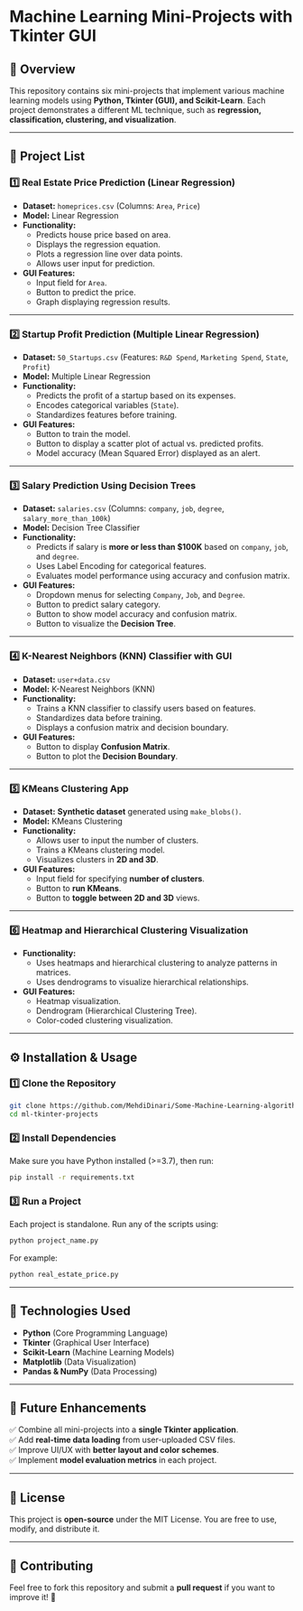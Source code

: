 # Machine Learning Mini-Projects with Tkinter GUI

## 📌 Overview
This repository contains six mini-projects that implement various machine learning models using **Python, Tkinter (GUI), and Scikit-Learn**. Each project demonstrates a different ML technique, such as **regression, classification, clustering, and visualization**.

---

## 📂 Project List

### **1️⃣ Real Estate Price Prediction (Linear Regression)**
- **Dataset:** `homeprices.csv` (Columns: `Area`, `Price`)
- **Model:** Linear Regression
- **Functionality:**
  - Predicts house price based on area.
  - Displays the regression equation.
  - Plots a regression line over data points.
  - Allows user input for prediction.
- **GUI Features:**
  - Input field for `Area`.
  - Button to predict the price.
  - Graph displaying regression results.

---

### **2️⃣ Startup Profit Prediction (Multiple Linear Regression)**
- **Dataset:** `50_Startups.csv` (Features: `R&D Spend`, `Marketing Spend`, `State`, `Profit`)
- **Model:** Multiple Linear Regression
- **Functionality:**
  - Predicts the profit of a startup based on its expenses.
  - Encodes categorical variables (`State`).
  - Standardizes features before training.
- **GUI Features:**
  - Button to train the model.
  - Button to display a scatter plot of actual vs. predicted profits.
  - Model accuracy (Mean Squared Error) displayed as an alert.

---

### **3️⃣ Salary Prediction Using Decision Trees**
- **Dataset:** `salaries.csv` (Columns: `company`, `job`, `degree`, `salary_more_than_100k`)
- **Model:** Decision Tree Classifier
- **Functionality:**
  - Predicts if salary is **more or less than $100K** based on `company`, `job`, and `degree`.
  - Uses Label Encoding for categorical features.
  - Evaluates model performance using accuracy and confusion matrix.
- **GUI Features:**
  - Dropdown menus for selecting `Company`, `Job`, and `Degree`.
  - Button to predict salary category.
  - Button to show model accuracy and confusion matrix.
  - Button to visualize the **Decision Tree**.

---

### **4️⃣ K-Nearest Neighbors (KNN) Classifier with GUI**
- **Dataset:** `user+data.csv`
- **Model:** K-Nearest Neighbors (KNN)
- **Functionality:**
  - Trains a KNN classifier to classify users based on features.
  - Standardizes data before training.
  - Displays a confusion matrix and decision boundary.
- **GUI Features:**
  - Button to display **Confusion Matrix**.
  - Button to plot the **Decision Boundary**.

---

### **5️⃣ KMeans Clustering App**
- **Dataset:** **Synthetic dataset** generated using `make_blobs()`.
- **Model:** KMeans Clustering
- **Functionality:**
  - Allows user to input the number of clusters.
  - Trains a KMeans clustering model.
  - Visualizes clusters in **2D and 3D**.
- **GUI Features:**
  - Input field for specifying **number of clusters**.
  - Button to **run KMeans**.
  - Button to **toggle between 2D and 3D** views.

---

### **6️⃣ Heatmap and Hierarchical Clustering Visualization**
- **Functionality:**
  - Uses heatmaps and hierarchical clustering to analyze patterns in matrices.
  - Uses dendrograms to visualize hierarchical relationships.
- **GUI Features:**
  - Heatmap visualization.
  - Dendrogram (Hierarchical Clustering Tree).
  - Color-coded clustering visualization.

---

## ⚙️ Installation & Usage
### **1️⃣ Clone the Repository**
```bash
git clone https://github.com/MehdiDinari/Some-Machine-Learning-algorithme-project.git
cd ml-tkinter-projects
```

### **2️⃣ Install Dependencies**
Make sure you have Python installed (>=3.7), then run:
```bash
pip install -r requirements.txt
```

### **3️⃣ Run a Project**
Each project is standalone. Run any of the scripts using:
```bash
python project_name.py
```
For example:
```bash
python real_estate_price.py
```

---

## 🔧 Technologies Used
- **Python** (Core Programming Language)
- **Tkinter** (Graphical User Interface)
- **Scikit-Learn** (Machine Learning Models)
- **Matplotlib** (Data Visualization)
- **Pandas & NumPy** (Data Processing)

---

## 🚀 Future Enhancements
✅ Combine all mini-projects into a **single Tkinter application**.  
✅ Add **real-time data loading** from user-uploaded CSV files.  
✅ Improve UI/UX with **better layout and color schemes**.  
✅ Implement **model evaluation metrics** in each project.

---

## 📜 License
This project is **open-source** under the MIT License. You are free to use, modify, and distribute it.

---

## 🙌 Contributing
Feel free to fork this repository and submit a **pull request** if you want to improve it! 🚀

